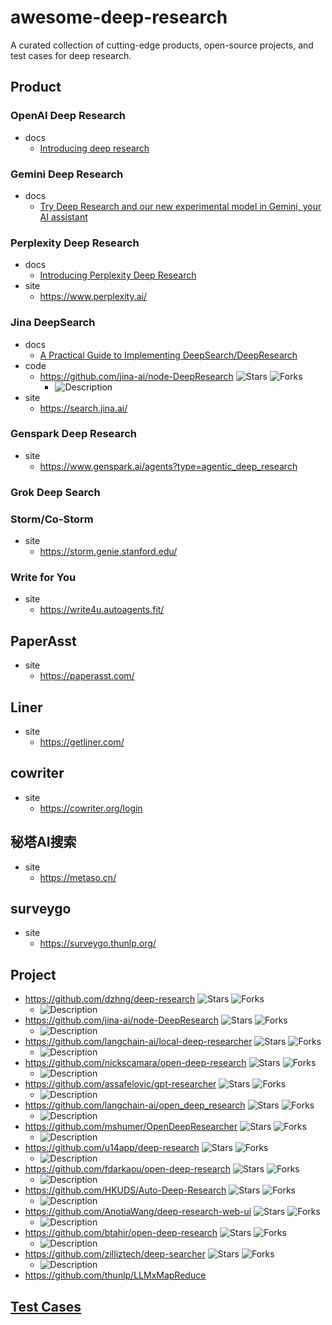 # awesome-deep-research
A curated collection of cutting-edge products, open-source projects, and test cases for deep research.

## Product
### OpenAI Deep Research 
- docs
  - [Introducing deep research](https://openai.com/index/introducing-deep-research/)

### Gemini Deep Research 
- docs
  - [Try Deep Research and our new experimental model in Gemini, your AI assistant](https://blog.google/products/gemini/google-gemini-deep-research/)

### Perplexity Deep Research 
- docs
  - [Introducing Perplexity Deep Research](https://www.perplexity.ai/hub/blog/introducing-perplexity-deep-research)
- site
  - https://www.perplexity.ai/

### Jina DeepSearch
- docs
  - [A Practical Guide to Implementing DeepSearch/DeepResearch](https://jina.ai/news/a-practical-guide-to-implementing-deepsearch-deepresearch/)
- code
  - https://github.com/jina-ai/node-DeepResearch ![Stars](https://img.shields.io/github/stars/jina-ai/node-DeepResearch?style=social) ![Forks](https://img.shields.io/github/forks/jina-ai/node-DeepResearch?style=social)
    - ![Description](https://img.shields.io/badge/dynamic/json?label=&query=%24.description&url=https%3A%2F%2Fapi.github.com%2Frepos%2Fjina-ai%2Fnode-DeepResearch&color=inactive&logo=none)
- site
  - https://search.jina.ai/

### Genspark Deep Research
- site
  - https://www.genspark.ai/agents?type=agentic_deep_research

### Grok Deep Search

### Storm/Co-Storm
- site
  - https://storm.genie.stanford.edu/

### Write for You
- site
  - https://write4u.autoagents.fit/

## PaperAsst
- site
  - https://paperasst.com/

## Liner
- site
  - https://getliner.com/

## cowriter
- site
  - https://cowriter.org/login

## 秘塔AI搜索
- site
  - https://metaso.cn/

## surveygo
- site
  - https://surveygo.thunlp.org/


## Project
- https://github.com/dzhng/deep-research ![Stars](https://img.shields.io/github/stars/dzhng/deep-research?style=social) ![Forks](https://img.shields.io/github/forks/dzhng/deep-research?style=social)
  - ![Description](https://img.shields.io/badge/dynamic/json?label=&query=%24.description&url=https%3A%2F%2Fapi.github.com%2Frepos%2Fdzhng%2Fdeep-research&color=inactive&logo=none)
- https://github.com/jina-ai/node-DeepResearch ![Stars](https://img.shields.io/github/stars/jina-ai/node-DeepResearch?style=social) ![Forks](https://img.shields.io/github/forks/jina-ai/node-DeepResearch?style=social)
  - ![Description](https://img.shields.io/badge/dynamic/json?label=&query=%24.description&url=https%3A%2F%2Fapi.github.com%2Frepos%2Fjina-ai%2Fnode-DeepResearch&color=inactive&logo=none)
- https://github.com/langchain-ai/local-deep-researcher ![Stars](https://img.shields.io/github/stars/langchain-ai/local-deep-researcher?style=social) ![Forks](https://img.shields.io/github/forks/langchain-ai/local-deep-researcher?style=social)
  - ![Description](https://img.shields.io/badge/dynamic/json?label=&query=%24.description&url=https%3A%2F%2Fapi.github.com%2Frepos%2Flangchain-ai%2Flocal-deep-researcher&color=inactive&logo=none)
- https://github.com/nickscamara/open-deep-research ![Stars](https://img.shields.io/github/stars/nickscamara/open-deep-research?style=social) ![Forks](https://img.shields.io/github/forks/nickscamara/open-deep-research?style=social)
  - ![Description](https://img.shields.io/badge/dynamic/json?label=&query=%24.description&url=https%3A%2F%2Fapi.github.com%2Frepos%2Fnickscamara%2Fopen-deep-research&color=inactive&logo=none)
- https://github.com/assafelovic/gpt-researcher ![Stars](https://img.shields.io/github/stars/assafelovic/gpt-researcher?style=social) ![Forks](https://img.shields.io/github/forks/assafelovic/gpt-researcher?style=social)
  - ![Description](https://img.shields.io/badge/dynamic/json?label=&query=%24.description&url=https%3A%2F%2Fapi.github.com%2Frepos%2Fassafelovic%2Fgpt-researcher&color=inactive&logo=none)
- https://github.com/langchain-ai/open_deep_research ![Stars](https://img.shields.io/github/stars/langchain-ai/open_deep_research?style=social) ![Forks](https://img.shields.io/github/forks/langchain-ai/open_deep_research?style=social)
  - ![Description](https://img.shields.io/badge/dynamic/json?label=&query=%24.description&url=https%3A%2F%2Fapi.github.com%2Frepos%2Flangchain-ai%2Fopen_deep_research&color=inactive&logo=none)
- https://github.com/mshumer/OpenDeepResearcher ![Stars](https://img.shields.io/github/stars/mshumer/OpenDeepResearcher?style=social) ![Forks](https://img.shields.io/github/forks/mshumer/OpenDeepResearcher?style=social)
  - ![Description](https://img.shields.io/badge/dynamic/json?label=&query=%24.description&url=https%3A%2F%2Fapi.github.com%2Frepos%2Fmshumer%2FOpenDeepResearcher&color=inactive&logo=none)
- https://github.com/u14app/deep-research ![Stars](https://img.shields.io/github/stars/u14app/deep-research?style=social) ![Forks](https://img.shields.io/github/forks/u14app/deep-research?style=social)
  - ![Description](https://img.shields.io/badge/dynamic/json?label=&query=%24.description&url=https%3A%2F%2Fapi.github.com%2Frepos%2Fu14app%2Fdeep-research&color=inactive&logo=none)
- https://github.com/fdarkaou/open-deep-research ![Stars](https://img.shields.io/github/stars/fdarkaou/open-deep-research?style=social) ![Forks](https://img.shields.io/github/forks/fdarkaou/open-deep-research?style=social)
  - ![Description](https://img.shields.io/badge/dynamic/json?label=&query=%24.description&url=https%3A%2F%2Fapi.github.com%2Frepos%2Ffdarkaou%2Fopen-deep-research&color=inactive&logo=none)
- https://github.com/HKUDS/Auto-Deep-Research ![Stars](https://img.shields.io/github/stars/HKUDS/Auto-Deep-Research?style=social) ![Forks](https://img.shields.io/github/forks/HKUDS/Auto-Deep-Research?style=social)
  - ![Description](https://img.shields.io/badge/dynamic/json?label=&query=%24.description&url=https%3A%2F%2Fapi.github.com%2Frepos%2FHKUDS%2FAuto-Deep-Research&color=inactive&logo=none)
- https://github.com/AnotiaWang/deep-research-web-ui ![Stars](https://img.shields.io/github/stars/AnotiaWang/deep-research-web-ui?style=social) ![Forks](https://img.shields.io/github/forks/AnotiaWang/deep-research-web-ui?style=social)
  - ![Description](https://img.shields.io/badge/dynamic/json?label=&query=%24.description&url=https%3A%2F%2Fapi.github.com%2Frepos%2FAnotiaWang%2Fdeep-research-web-ui&color=inactive&logo=none)
- https://github.com/btahir/open-deep-research ![Stars](https://img.shields.io/github/stars/btahir/open-deep-research?style=social) ![Forks](https://img.shields.io/github/forks/btahir/open-deep-research?style=social)
  - ![Description](https://img.shields.io/badge/dynamic/json?label=&query=%24.description&url=https%3A%2F%2Fapi.github.com%2Frepos%2Fbtahir%2Fopen-deep-research&color=inactive&logo=none)
- https://github.com/zilliztech/deep-searcher ![Stars](https://img.shields.io/github/stars/zilliztech/deep-searcher?style=social) ![Forks](https://img.shields.io/github/forks/zilliztech/deep-searcher?style=social)
  - ![Description](https://img.shields.io/badge/dynamic/json?label=&query=%24.description&url=https%3A%2F%2Fapi.github.com%2Frepos%2Fzilliztech%2Fdeep-searcher&color=inactive&logo=none)
- https://github.com/thunlp/LLMxMapReduce


## [Test Cases](./Test_Cases)
